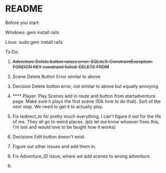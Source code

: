 # README

Before you start:

Windows:
gem install rails

Linux:
sudo gem install rails


To Do:

1. ~~Adventure Delete button raises error: SQLite3::ConstraintException: FOREIGN KEY constraint failed: DELETE FROM~~

2. Scene Delete Button Error similar to above

3. Decision Delete button error, not similar to above but equally annoying

4. **** Player: Play Scenes add in route and button from startadventure page. Make sure it plays the first scene (IDk how to do that). Sort of the next step. We need to get it to actually play.

5. Fix redirect_to for pretty much everything, I can't figure it out for the life of me. They all go to weird places. (plz let me know whoever fixes this, I'm lost and would love to be taught how it works)

6. Decisions Edit button doesn't exist.

7. Figure out other issues and add them in.

8. Fix Adventure_ID issue, where we add scenes to wrong adventure.

9.
